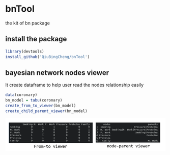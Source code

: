 # bnTool

the kit of bn package

## install the package 

```R
library(devtools)
install_github('QiuBingCheng/bnTool')
```

## bayesian network nodes viewer 

It create dataframe to help user read the nodes relationship easily

```R
data(coronary)
bn_model = tabu(coronary)
create_from_to_viewer(bn_model)
create_child_parent_viewer(bn_model)
```

![view](https://github.com/QiuBingCheng/bnTool/blob/main/image/view.png)







